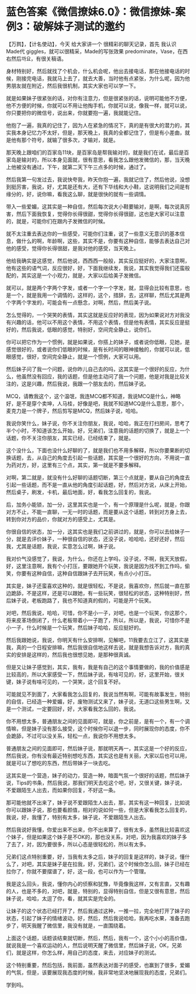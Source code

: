 # 蓝色答案《微信撩妹6.0》：微信撩妹-案例3：破解妹子测试的邀约

【万鹨】，【计名使动】，今天 给大家讲一个 很精彩的聊天记录，首先 我认识Made代 giggles，就可以很精采，Made的写张效果 predominate，Vase，在西右然后까요，有很关稿语。

身材特别好，然后就找了个机会，什么机会呢，他出去接电话，那在他接电话的时候，刚接完电话，我就马上去了，就去大善，当时他有点紧张，为什么呢，因为他男朋友就在附近，然后我很机制，其实大家也可以学一下。

就是如果妹子很紧张的话，对你有注意力，但是很紧张的话，说明可能他不方便，他不方便的时候，你就可以不用让他掏手机，你就可以说，像我一样，就可以说，你只要把你的微信号，说出来，你就要抱一遍，我就能记住。

他抱了一遍，我真的记住了，因为人在紧急的情况下，真的是有很大的潜力的，其实我本身记忆力不太好，但是，那天晚上，我真的全都记住了，但是有小差曲，就是他有那个符号，就输了很多次，才输对，就是。

那天晚上跟咱们的百家岛11块，是百家岛是帮我输对的，就是我们在试，最后是百家岛是输对的，所以本身见面就，很有意思，看我怎么跟他发微信的，那，当天晚上他被没有通过，下午，就第二天下午三点多的时候，通过了。

然后我第一句发过去，我说快夸我，昨天你抱一遍，我就记住了，然后他说，没想到挺厉害，我说，好，尤其是还有大，还有下华线和大小鞋，这说明我们之间是有缘分的，好，说你嘛，看我这么聊，就是很快的就有一些调情。

带入一些爱媚，这其实是一种自信，然后每次说大小鞋要输对，是啊，每次说真厉害，然后下面我恢复，觉得你长得很甜，觉得你长得很甜，这也是大家可以注意的，就是，可能你们在跟内子发微信的时候。

就不太注重去表达你的一些感受，可能你们注重，说了一些意义无意识的基本信息，做什么的啊，年龄啊，这些，其实不是，你要有这种自信，能够去表达自己对他的感受，觉得你长得很甜，是我对他的感受，当天晚上。

他给我确实是这感觉，然后他说，西西西一般般，其实反应挺好的，大家注意啊，他有这些的语气词，反应很好，好，下面我继续发，我说，其实我觉得我们还蛮般配的，其实这是一个小观力，就是，大家以后给美子发微信。

就可以，就是两个字两个字发，或者一个字一个字发，就，显得会比较有意思，也是一个，就是我用一个调情的，这样的，这个，措辞，去，这样聊，然后尤其是两个字两个字发的，可能会有一点懸念，对啊，然后，然后美子说。

怎么觉得的，一个哭笑的表情，其实这就是反应好的表现，因为如果说对方对我没有兴趣的话，他可以不用这个表情，不用这个表情，但是他有表情，其实反应是挺好的，然后我说，低眼的感觉，特别好，空间完全静止，说你们。

你可以把它作为一个惯例，就是如果说，你搭上的妹子，或者说你低眼，见她，是感觉很好的，或者说你们低眼的时候，是有长时间的眼神接触的，你就可以说，低眼感觉，很好，空间完全静止，就是一个惯例，大家可以用。

然后妹子问了我一个问题，说你昨儿自己去的吗，这其实是一个很好的反应，为什么，他虽然没有回应，我的话题，但是他主动问了我一个问题，他是对我是比较关注的，这是兴趣，然后我说，我跟一个朋友去的，然后妹子说。

MCQ，请教我这个，这个温氓，我连MCQ都不知道，我说MCQ是什么，神略好，是不是穿个卖坤，人马桂，好像是吧，我就不知道MCQ是什么意思，那个，麦克力是一个牌子，然后剪写是MCQ，然后妹子说，哈哈。

我说你笑什么，妹子说，你不关注你朋友，我说，哈哈，我正在打扫房间，思考了半个小时，不知道该怎么开始，好，兄弟们，注意我的话题的切换了，就是上一个话题，你不关注你朋友，其实已经，已经结束了，就是。

这个没什么，下面也没什么好聊的了，就是我们也不用多解释，所以你要果断的切换话题，去，从自己的角度去引起一些话题，其实是一个很好的方向，不用说一直为药对方，好，这里有三个点，其实，第一就是不要多解释。

对啊，第二就是，就没有什么好聊的话题切断，第三个点就是，要从自己的角度去引起一些话题，而不是一直从他的角度引起话题，好，然后对方说，从床上开始，然后桌子，刷发，卡机，最后地面，好，看我怎么回复的，我说。

后，加务小能锁，加一分，这里其实也是一个，有一个原理是什么呢，就是，你跟对方不止，不能一直聊，一无一时的话题，而是要从这个话题，转到对方身上去，转到你对方的品价，你就对方的感受上，尤其是。

你很自信的状态，加一分，这其实也是我们之前讲过的，就是，你可以去给妹子一分，就是去评价妹子，一种很自信的状态，还没子说，哈哈哈，还好还好，然后我，尤其是话题，我说，实意怎么过啊，妹子说。

我对价气没感觉了，我说，为什么，你还在上学吗，没子说，不啊，我天天放假，好，这里注意啊，我有个小打压，要跟她开个玩笑，我说是因为找不到工作吗，偷笑，你要有这种自信，这种自信跟妹子去开玩笑，有点小小打压。

其实是，妹子还蛮喜欢这种的，就是很轻松，不是说，我喜欢你，然后就一直在那边跪舔，不是这样，还是可以跟她，有一些玩笑，很轻松的状态，这种特别好，然后妹子说，老板跑路了，我也不知道真的假的，可能是开个玩笑。

对吧，然后我说，哈哈，可惜，你不是小一子，对吧，也是一个玩笑，你这那个，将来皮革场倒闭了，什么老板带着小一子跑了，所以，所以是，我说，可惜你不是小一子，什么时候是一个玩笑，然后妹子哈哈，反应挺好的。

然后我跟她说，我说，你明天有什么安排啊，见解吧，11我要去立江了，这其实是我，真的一个日程安排嘛，然后我很自信地这样去说，就是我想告诉对方，我的真实的安排是这样的，然后我也很想见她，是那种很真诚。

但是又让妹子感觉到，其实，我有，我是有自己的这个事情要做的，我的价值感是比较高的，所以大家感受一下，然后妹子说，有啥可见的，好，这里开始，很关键，妹子说有啥可见的，一个哭笑，这个回复不好。

可能就见不到面了，大家看我怎么回复的，我说当然有啊，可能有故事发生，特别的自信，已经造一种爱媚，好，废物测试又来了，妹子说，无道口这些男生啊，又是一个测试，一定要回好，好，大家看我怎么回的，我说。

你不用想太多，普通朋友之间的见面即可，就是，你之前是，是有一个，有一个调情嘛，但是妹子没有那么接受，这个时候你可以退一步，同时展现你的态度，你不会跪舔，不过可以没关系，轻松一点，我说你不用想太多。

普通朋友之间的见面即可，然后妹子说，那就明天再一，其实这是一个好的反应，然后我说，你有没有最近特别想吃东西，其实这也是有关丽，大家以后也可以用，就是可以了想吃的东西，然后带妹子一块去吃。

这其实是一个营造，妹子的动力，营造一种，暗面气氛一个很好的话题，然后妹子说，Tips的书条，然后我说，那我们明天去吃这个吧，好，又很关键，妹子说，不爱跟陌生人出去，而如果你回复，不好这一条。

那可能他就不出来了，妹子说不爱跟陌生人出去，那，其实有这一种回复，比如说你可以跟妹子说，那也要看颜值，相对的说如何一些，但是大家看我怎么回复的，我说，好，我懂了，特别有太多，妹子说，不爱跟陌生人出去。

然后我说好我懂，你爱出来不出来，你不出来算了，很有太多，虽然我比较喜欢这个妹子，但是如果这个妹子是不OK的，那也没关系，对吧，因为我喜欢的妹子多了去了，对，因为要很多，所以心态是很轻松的，所以有太多。

兄弟们这点特别重要，好，当我有太多之后，妹子的回复是这样的，妹子说，懂什么了，对吧，其实是妹子是在拉我，好，兄弟们，这个时候你怎么回，妹子已经在拉你了，你就不要摆谱了，好，这一段，也可以作为一个管理。

我是这么回头，我说，懂你内心的侦察和犹豫，毕竟像我这样，又有言直，又有趣的人，也是不多的，对吧，就是，特别的，显得特别自信，但是又很有意思，然后妹子说，哈哈，太逗了你，看，就其实是完全的。

让妹子的这个状态已经打开了，然后我通过这种，一推一拉，完全地打开了妹子的状态，引起了妹子的情绪波动，好，然后，然后我说哈哈，我再吃水果，准备去跑步了，明天我醒了微信里，我没有就是，一直围绕着。

上面这个话题，话题该结束就切断，然后，然后，我有一个，这个小小的高价值，就说我是一个喜欢运动的人，然后说明天醒了微信里，然后妹子说，OK，兄弟们，就是这样，你怎么样，用自己的态度，来去，对应妹子的测试。

这个特别重要，然后包括，我前面，虽然表达对面子的感受，也赢到了很多，爱媚的气氛，但是，该要展现我态度的时候，我非常地坚决地展现我的态度，兄弟们。

学到吗。